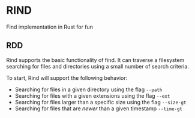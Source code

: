 # RIND

Find implementation in Rust for fun

## RDD

Rind supports the basic functionality of find. It can traverse a filesystem searching for files and directories using a small number of search criteria.

To start, Rind will support the following behavior:
- Searching for files in a given directory using the flag `--path`
- Searching for files with a given extensions using the flag `--ext`
- Searching for files larger than a specific size using the flag `--size-gt`
- Searching for files that are _newer_ than a given timestamp `--time-gt`
